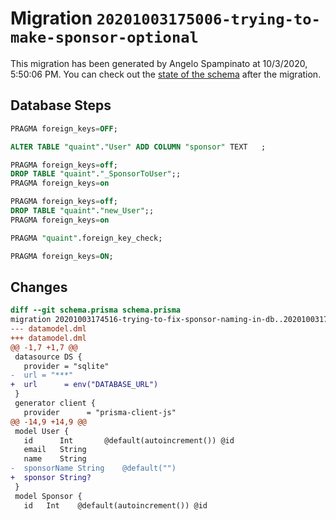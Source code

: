# Migration `20201003175006-trying-to-make-sponsor-optional`

This migration has been generated by Angelo Spampinato at 10/3/2020, 5:50:06 PM.
You can check out the [state of the schema](./schema.prisma) after the migration.

## Database Steps

```sql
PRAGMA foreign_keys=OFF;

ALTER TABLE "quaint"."User" ADD COLUMN "sponsor" TEXT   ;

PRAGMA foreign_keys=off;
DROP TABLE "quaint"."_SponsorToUser";;
PRAGMA foreign_keys=on

PRAGMA foreign_keys=off;
DROP TABLE "quaint"."new_User";;
PRAGMA foreign_keys=on

PRAGMA "quaint".foreign_key_check;

PRAGMA foreign_keys=ON;
```

## Changes

```diff
diff --git schema.prisma schema.prisma
migration 20201003174516-trying-to-fix-sponsor-naming-in-db..20201003175006-trying-to-make-sponsor-optional
--- datamodel.dml
+++ datamodel.dml
@@ -1,7 +1,7 @@
 datasource DS {
   provider = "sqlite"
-  url = "***"
+  url      = env("DATABASE_URL")
 }
 generator client {
   provider      = "prisma-client-js"
@@ -14,9 +14,9 @@
 model User {
   id      Int       @default(autoincrement()) @id
   email   String
   name    String
-  sponsorName String    @default("")
+  sponsor String?
 }
 model Sponsor {
   id   Int    @default(autoincrement()) @id
```


